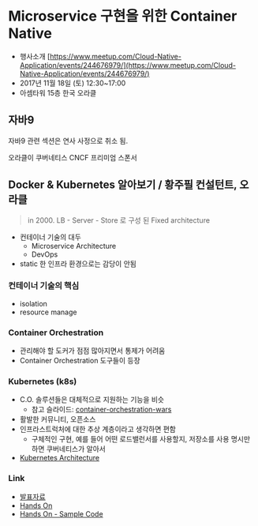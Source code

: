 # Microservice 구현을 위한 Container Native

- 행사소개 [https://www.meetup.com/Cloud-Native-Application/events/244676979/](https://www.meetup.com/Cloud-Native-Application/events/244676979/)
- 2017년 11월 18일 (토) 12:30~17:00
- 아셈타워 15층 한국 오라클

## 자바9
자바9 관련 섹션은 연사 사정으로 취소 됨.

오라클이 쿠버네티스 CNCF 프리미엄 스폰서

## Docker & Kubernetes 알아보기 / 황주필 컨설턴트, 오라클

> in 2000. LB - Server - Store 로 구성 된 Fixed architecture

- 컨테이너 기술의 대두
    - Microservice Architecture
    - DevOps
- static 한 인프라 환경으로는 감당이 안됨

### 컨테이너 기술의 핵심
- isolation
- resource manage

### Container Orchestration
- 관리해야 할 도커가 점점 많아지면서 통제가 어려움
- Container Orchestration 도구들이 등장

### Kubernetes (k8s)
- C.O. 솔루션들은 대체적으로 지원하는 기능을 비슷
    - 참고 슬라이드: [container-orchestration-wars](https://www.slideshare.net/KarlIsenberg/container-orchestration-wars)
- 활발한 커뮤니티, 오픈소스
- 인프라스트럭처에 대한 추상 계층이라고 생각하면 편함
    - 구체적인 구현, 예를 들어 어떤 로드밸런서를 사용할지, 저장소를 사용 명시만 하면 쿠버네티스가 알아서
- [Kubernetes Architecture](https://cdn.yongbok.net/ruo91/architecture/k8s/v1.1/kubernetes_architecture.png)

### Link
- [발표자료](https://www.slideshare.net/namoo4u/kubernetes-101-82568738)
- [Hands On](https://gitpitch.com/credemol/k8s_tutorial#/)
- [Hands On - Sample Code](https://github.com/credemol/k8s_tutorial/blob/master/PITCHME.md)
